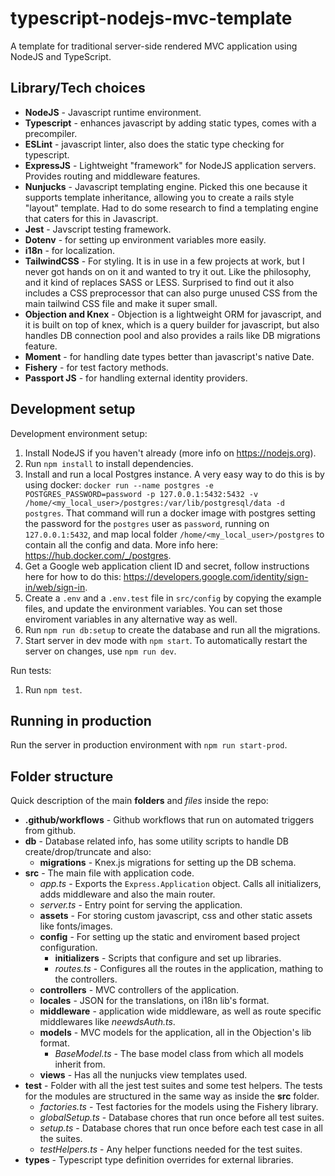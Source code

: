 # typescript-nodejs-mvc-template
A template for traditional server-side rendered MVC application using NodeJS and TypeScript.

## Library/Tech choices
- **NodeJS** - Javascript runtime environment.
- **Typescript** - enhances javascript by adding static types, comes with a precompiler.
- **ESLint** - javascript linter, also does the static type checking for typescript.
- **ExpressJS** - Lightweight "framework" for NodeJS application servers. Provides routing and middleware features.
- **Nunjucks** - Javascript templating engine. Picked this one because it supports template inheritance, allowing you to create a rails style "layout" template. Had to do some research to find a templating engine that caters for this in Javascript.
- **Jest** - Javscript testing framework.
- **Dotenv** - for setting up environment variables more easily.
- **i18n** - for localization.
- **TailwindCSS** - For styling. It is in use in a few projects at work, but I never got hands on on it and wanted to try it out. Like the philosophy, and it kind of replaces SASS or LESS. Surprised to find out it also includes a CSS preprocessor that can also purge unused CSS from the main tailwind CSS file and make it super small.
- **Objection and Knex** - Objection is a lightweight ORM for javascript, and it is built on top of knex, which is a query builder for javascript, but also handles DB connection pool and also provides a rails like DB migrations feature.
- **Moment** - for handling date types better than javascript's native Date.
- **Fishery** - for test factory methods.
- **Passport JS** - for handling external identity providers.

## Development setup
Development environment setup:
1. Install NodeJS if you haven't already (more info on https://nodejs.org).
2. Run `npm install` to install dependencies.
3. Install and run a local Postgres instance. A very easy way to do this is by using docker: `docker run --name postgres -e POSTGRES_PASSWORD=password -p 127.0.0.1:5432:5432 -v /home/<my_local_user>/postgres:/var/lib/postgresql/data -d postgres`. That command will run a docker image with postgres setting the password for the `postgres` user as `password`, running on `127.0.0.1:5432`, and map local folder `/home/<my_local_user>/postgres` to contain all the config and data. More info here: https://hub.docker.com/_/postgres.
4. Get a Google web application client ID and secret, follow instructions here for how to do this: https://developers.google.com/identity/sign-in/web/sign-in.
5. Create a `.env` and a `.env.test` file in `src/config` by copying the example files, and update the environment variables. You can set those enviroment variables in any alternative way as well.
6. Run `npm run db:setup` to create the database and run all the migrations.
7. Start server in dev mode with `npm start`. To automatically restart the server on changes, use `npm run dev`.

Run tests:
1. Run `npm test`.

## Running in production
Run the server in production environment with `npm run start-prod`.

## Folder structure
Quick description of the main **folders** and *files* inside the repo:

- **.github/workflows** - Github workflows that run on automated triggers from github.
- **db** - Database related info, has some utility scripts to handle DB create/drop/truncate and also:
  - **migrations** - Knex.js migrations for setting up the DB schema.
- **src** - The main file with application code.
  - *app.ts* - Exports the `Express.Application` object. Calls all initializers, adds middleware and also the main router.
  - *server.ts* - Entry point for serving the application.
  - **assets** - For storing custom javascript, css and other static assets like fonts/images.
  - **config** - For setting up the static and enviroment based project configuration.
    - **initializers** - Scripts that configure and set up libraries.
    - *routes.ts* - Configures all the routes in the application, mathing to the controllers.
  - **controllers** - MVC controllers of the application.
  - **locales** - JSON for the translations, on i18n lib's format.
  - **middleware** - application wide middleware, as well as route specific middlewares like *neewdsAuth.ts*.
  - **models** - MVC models for the application, all in the Objection's lib format.
    - *BaseModel.ts* - The base model class from which all models inherit from.
  - **views** - Has all the nunjucks view templates used.
- **test** - Folder with all the jest test suites and some test helpers. The tests for the modules are structured in the same way as inside the **src** folder.
  - *factories.ts* - Test factories for the models using the Fishery library.
  - *globalSetup.ts* -  Database chores that run once before all test suites.
  - *setup.ts* - Database chores that run once before each test case in all the suites.
  - *testHelpers.ts* - Any helper functions needed for the test suites.
- **types** - Typescript type definition overrides for external libraries.



